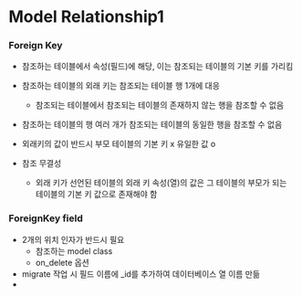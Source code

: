 # Model Relationship1



### Foreign Key

- 참조하는 테이블에서 속성(필드)에 해당, 이는 참조되는 테이블의 기본 키를 가리킴
- 참조하는 테이블의 외래 키는 참조되는 테이블 행 1개에 대응
  - 참조되는 테이블에서 참조되는 테이블의 존재하지 않는 행을 참조할 수 없음
- 참조하는 테이블의 행 여러 개가 참조되는 테이블의 동일한 행을 참조할 수 없음

- 외래키의 값이 반드시 부모 테이블의 기본 키 x 유일한 값 o
- 참조 무결성
  - 외래 키가 선언된 테이블의 외래 키 속성(열)의 값은 그 테이블의 부모가 되는 테이블의 기본 키 값으로 존재해야 함



### ForeignKey field

- 2개의 위치 인자가 반드시 필요
  - 참조하는 model class
  - on_delete 옵션
- migrate 작업 시 필드 이름에 _id를 추가하여 데이터베이스 열 이름 만듦
- 